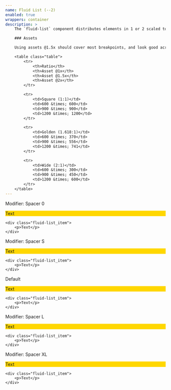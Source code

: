 ```yaml
---
name: Fluid List (--2)
enabled: true
wrappers: container
description: >
    The `fluid-list` component distributes elements in 1 or 2 scaled to the viewport.

    ### Assets

    Using assets @1.5x should cover most breakpoints, and look good across devices.

    <table class="table">
        <tr>
            <th>Ratio</th>
            <th>Asset @1x</th>
            <th>Asset @1.5x</th>
            <th>Asset @2x</th>
        </tr>

        <tr>
            <td>Square (1:1)</td>
            <td>600 &times; 600</td>
            <td>900 &times; 900</td>
            <td>1200 &times; 1200</td>
        </tr>

        <tr>
            <td>Golden (1.618:1)</td>
            <td>600 &times; 370</td>
            <td>900 &times; 556</td>
            <td>1200 &times; 741</td>
        </tr>

        <tr>
            <td>Wide (2:1)</td>
            <td>600 &times; 300</td>
            <td>900 &times; 450</td>
            <td>1200 &times; 600</td>
        </tr>
    </table>
---
```


<div class="dd-heading">Modifier: Spacer 0</div>

<div class="fluid-list fluid-list--spacer-0">
    <div class="fluid-list_item">
        <p>Text</p>
    </div>

    <div class="fluid-list_item">
        <p>Text</p>
    </div>
</div>

<div class="dd-heading">Modifier: Spacer S</div>

<div class="fluid-list fluid-list--spacer-s">
    <div class="fluid-list_item">
        <p>Text</p>
    </div>

    <div class="fluid-list_item">
        <p>Text</p>
    </div>
</div>

<div class="dd-heading">Default</div>

<div class="fluid-list">
    <div class="fluid-list_item">
        <p>Text</p>
    </div>

    <div class="fluid-list_item">
        <p>Text</p>
    </div>
</div>

<div class="dd-heading">Modifier: Spacer L</div>

<div class="fluid-list fluid-list--spacer-l">
    <div class="fluid-list_item">
        <p>Text</p>
    </div>

    <div class="fluid-list_item">
        <p>Text</p>
    </div>
</div>

<div class="dd-heading">Modifier: Spacer XL</div>

<div class="fluid-list fluid-list--spacer-xl">
    <div class="fluid-list_item">
        <p>Text</p>
    </div>

    <div class="fluid-list_item">
        <p>Text</p>
    </div>
</div>

<style>
    .fluid-list_item p {
        background-color: gold;
    }
</style>
